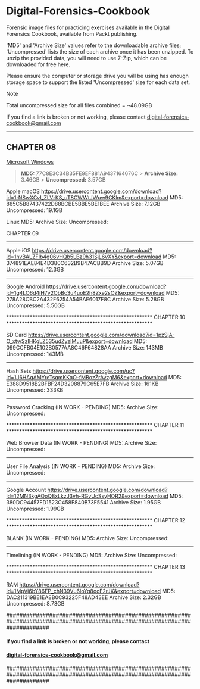 # Digital-Forensics-Cookbook
Forensic image files for practicing exercises available in the Digital Forensics Cookbook, available from Packt publishing.

'MD5' and 'Archive Size' values refer to the downloadable archive files; 'Uncompressed' lists the size of each archive once
it has been unzipped. To unzip the provided data, you will need to use 7-Zip, which can be downloaded for free here.

Please ensure the computer or storage drive you will be using has enough storage space to support the listed 'Uncompressed'
size for each data set.

> [!NOTE]
> Total uncompressed size for all files combined = ~48.09GB

If you find a link is broken or not working, please contact digital-forensics-cookbook@gmail.com     

-   -   -   -   -   -   -   -   -   -   -   -   -   -   -   -   -   -   -   -   -   -   -   -   -   -   -   -   -   -   -
## CHAPTER 08

[Microsoft Windows](https://drive.usercontent.google.com/download?id=1ib5dMcT3aAkF6OOVad7u_hNilTEHi5Au&export=download)
> **MD5:** 77C8E3C34B35FE9EF881A9437164676C > **Archive Size:** 3.46GB > **Uncompressed:** 3.57GB

Apple macOS
https://drive.usercontent.google.com/download?id=1rNSwXCvI_ZLVrKS_uT8CWWtJWuw9CKlm&export=download
MD5: 885C5B87437422D88BCBE5BBE5BE1BEE
Archive Size: 7.12GB
Uncompressed: 19.1GB

Linux
MD5: 
Archive Size: 
Uncompressed: 


CHAPTER 09
-   -   -   -   -   -   -   -   -   -   -   -   -   -   -   -   -   -   -   -   -   -   -   -   -   -   -   -   -   -   -

Apple iOS
https://drive.usercontent.google.com/download?id=1nvBALZFIb4g06vHQb5LBz9h31SjL6vXY&export=download
MD5: 374891EAE84E4D380C632B9B47ACBB9D
Archive Size: 5.07GB
Uncompressed: 12.3GB

-   -   -   -   -   -   -   -   -   -   -   -   -   -   -   -   -   -   -   -   -   -   -   -   -   -   -   -   -   -   -

Google Android
https://drive.usercontent.google.com/download?id=1g4LO6d4iH7v2ObBc3u4uoE2h8Zxe2sOZ&export=download
MD5: 278A28CBC2A432F6254A54BAE6017F8C
Archive Size: 5.28GB
Uncompressed: 5.50GB

******************************************************** CHAPTER 10 ********************************************************

SD Card
https://drive.usercontent.google.com/download?id=1pzSjA-O_xtwSzIHKgLZ535udZyzIMuuP&export=download
MD5: 099CCFB04E102B0577AA8C46F64828AA
Archive Size: 143MB
Uncompressed: 143MB

-   -   -   -   -   -   -   -   -   -   -   -   -   -   -   -   -   -   -   -   -   -   -   -   -   -   -   -   -   -   -

Hash Sets
https://drive.usercontent.google.com/uc?id=1J6HAqAMYreTsqmKKqO-fMBozZrAyzgM6&export=download
MD5: E388D9518B2BFBF24D3208879C65E7FB
Archive Size: 161KB
Uncompressed: 333KB

-   -   -   -   -   -   -   -   -   -   -   -   -   -   -   -   -   -   -   -   -   -   -   -   -   -   -   -   -   -   -

Password Cracking (IN WORK - PENDING)
MD5: 
Archive Size: 
Uncompressed: 

******************************************************** CHAPTER 11 ********************************************************

Web Browser Data (IN WORK - PENDING)
MD5: 
Archive Size: 
Uncompressed: 

-   -   -   -   -   -   -   -   -   -   -   -   -   -   -   -   -   -   -   -   -   -   -   -   -   -   -   -   -   -   -

User File Analysis (IN WORK - PENDING)
MD5: 
Archive Size: 
Uncompressed: 

-   -   -   -   -   -   -   -   -   -   -   -   -   -   -   -   -   -   -   -   -   -   -   -   -   -   -   -   -   -   -

Google Account
https://drive.usercontent.google.com/download?id=12MN3kgAQoQ8xLkzJ3vh-RGyUcSsyHOR2&export=download
MD5: 380DC94457FD1523C458F840B73F5541
Archive Size: 1.95GB
Uncompressed: 1.99GB

******************************************************** CHAPTER 12 ********************************************************

BLANK (IN WORK - PENDING)
MD5: 
Archive Size: 
Uncompressed: 

-   -   -   -   -   -   -   -   -   -   -   -   -   -   -   -   -   -   -   -   -   -   -   -   -   -   -   -   -   -   -

Timelining (IN WORK - PENDING)
MD5: 
Archive Size: 
Uncompressed: 

******************************************************** CHAPTER 13 ********************************************************

RAM
https://drive.usercontent.google.com/download?id=1MpVj6bY86FP_chN39Vu6IoYq8ocF2rJX&export=download
MD5: DAC211319BE1EA8B0C93225F48AD43EE
Archive Size: 2.32GB
Uncompressed: 8.73GB


#############################################################################################################################
####                             If you find a link is broken or not working, please contact                             ####
####                                        digital-forensics-cookbook@gmail.com                                         ####
#############################################################################################################################
